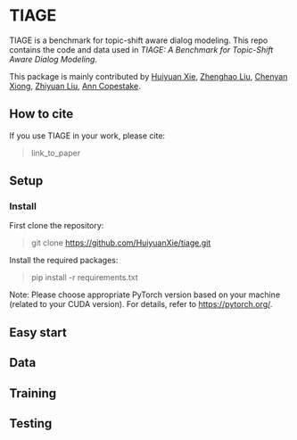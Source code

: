 # TIAGE

TIAGE is a benchmark for topic-shift aware dialog modeling. This repo contains the code and data used in *TIAGE: A Benchmark for Topic-Shift Aware Dialog Modeling*.

This package is mainly contributed by [Huiyuan Xie](), [Zhenghao Liu](), [Chenyan Xiong](), [Zhiyuan Liu](), [Ann Copestake]().

## How to cite

If you use TIAGE in your work, please cite:
> link_to_paper

## Setup

### Install

First clone the repository:
> git clone https://github.com/HuiyuanXie/tiage.git

Install the required packages:
> pip install -r requirements.txt

Note: Please choose appropriate PyTorch version based on your machine (related to your CUDA version). For details, refer to https://pytorch.org/.

## Easy start

## Data

## Training

## Testing

